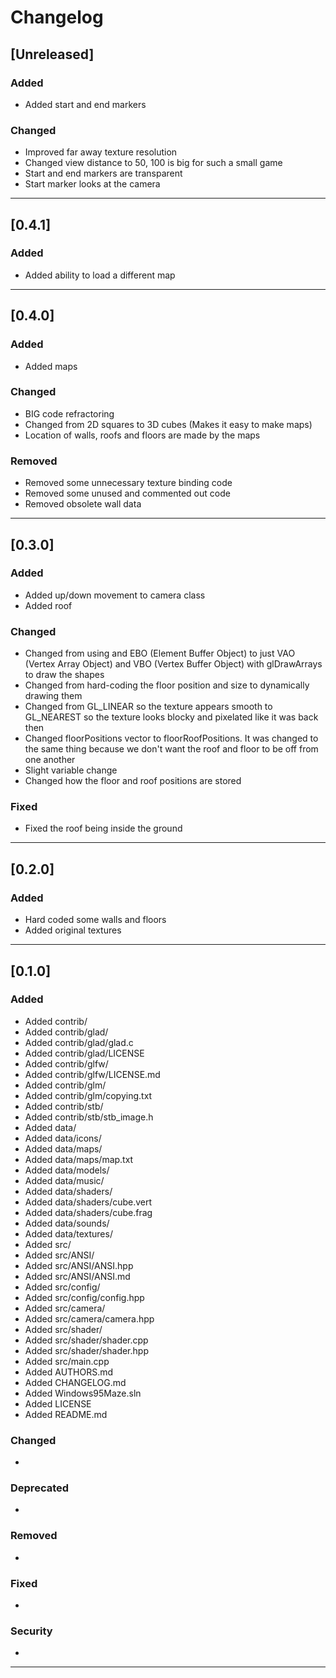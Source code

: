 # Changelog

## [Unreleased]

### Added
* Added start and end markers

### Changed
* Improved far away texture resolution
* Changed view distance to 50, 100 is big for such a small game
* Start and end markers are transparent
* Start marker looks at the camera

-------------------------------------------------------------------------------------------------------------


## [0.4.1]

### Added
* Added ability to load a different map

-------------------------------------------------------------------------------------------------------------

## [0.4.0]

### Added
* Added maps

### Changed
* BIG code refractoring
* Changed from 2D squares to 3D cubes (Makes it easy to make maps)
* Location of walls, roofs and floors are made by the maps

### Removed
* Removed some unnecessary texture binding code
* Removed some unused and commented out code
* Removed obsolete wall data

-------------------------------------------------------------------------------------------------------------

## [0.3.0]

### Added
* Added up/down movement to camera class
* Added roof

### Changed
* Changed from using and EBO (Element Buffer Object) to just VAO (Vertex Array Object) and VBO (Vertex Buffer Object) with glDrawArrays to draw the shapes
* Changed from hard-coding the floor position and size to dynamically drawing them
* Changed from GL_LINEAR so the texture appears smooth to GL_NEAREST so the texture looks blocky and pixelated like it was back then
* Changed floorPositions vector to floorRoofPositions. It was changed to the same thing because we don't want the roof and floor to be off from one another
* Slight variable change
* Changed how the floor and roof positions are stored

### Fixed
* Fixed the roof being inside the ground

-------------------------------------------------------------------------------------------------------------

## [0.2.0]

### Added
* Hard coded some walls and floors
* Added original textures

-------------------------------------------------------------------------------------------------------------

## [0.1.0]

### Added
* Added contrib/
* Added contrib/glad/
* Added contrib/glad/glad.c
* Added contrib/glad/LICENSE
* Added contrib/glfw/
* Added contrib/glfw/LICENSE.md
* Added contrib/glm/
* Added contrib/glm/copying.txt
* Added contrib/stb/
* Added contrib/stb/stb_image.h
* Added data/
* Added data/icons/
* Added data/maps/
* Added data/maps/map.txt
* Added data/models/
* Added data/music/
* Added data/shaders/
* Added data/shaders/cube.vert
* Added data/shaders/cube.frag
* Added data/sounds/
* Added data/textures/
* Added src/
* Added src/ANSI/
* Added src/ANSI/ANSI.hpp
* Added src/ANSI/ANSI.md
* Added src/config/
* Added src/config/config.hpp
* Added src/camera/
* Added src/camera/camera.hpp
* Added src/shader/
* Added src/shader/shader.cpp
* Added src/shader/shader.hpp
* Added src/main.cpp
* Added AUTHORS.md
* Added CHANGELOG.md
* Added Windows95Maze.sln
* Added LICENSE
* Added README.md

### Changed
*

### Deprecated
*

### Removed
*

### Fixed
*

### Security
*

-------------------------------------------------------------------------------------------------------------
